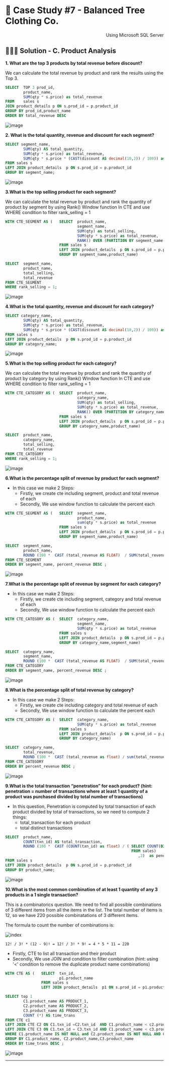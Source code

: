 #  👕 Case Study #7 - Balanced Tree Clothing Co.
<p align="right"> Using Microsoft SQL Server </p>

## 👩🏻‍💻 Solution - C. Product Analysis

**1. What are the top 3 products by total revenue before discount?**

We can calculate the total revenue by product and rank the results using the Top 3.
````sql
SELECT  TOP 3 prod_id, 
        product_name,
        SUM(qty * s.price) as total_revenue
FROM    sales s
JOIN product_details p ON s.prod_id = p.product_id
GROUP BY prod_id,product_name
ORDER BY total_revenue DESC
````
![image](https://user-images.githubusercontent.com/101379141/199997527-f4f9158d-bac5-4ea1-9879-8701fd81812b.png)

**2. What is the total quantity, revenue and discount for each segment?**

````sql
SELECT segment_name, 
        SUM(qty) AS total_quantity, 
        SUM(qty * s.price) as total_revenue,
        SUM(qty * s.price * (CAST(discount AS decimal(10,2)) / 100)) as total_discount
FROM sales s 
LEFT JOIN product_details  p ON s.prod_id = p.product_id
GROUP BY segment_name;
````

![image](https://user-images.githubusercontent.com/101379141/199997824-0aaa5df6-1823-4867-bb46-72bcfeb094f9.png)

**3.What is the top selling product for each segment?**

We can calculate the total revenue by product and rank the quantity of product by segment by using Rank() Window function In CTE and use WHERE condition to filter rank_selling = 1

````sql
WITH CTE_SEGMENT AS (   SELECT  product_name,
                                segment_name,
                                SUM(qty) as total_selling,
                                SUM(qty * s.price) as total_revenue,        
                                RANK() OVER (PARTITION BY segment_name ORDER BY SUM(QTY) DESC) AS rank_selling
                        FROM sales s 
                        LEFT JOIN product_details  p ON s.prod_id = p.product_id
                        GROUP BY segment_name,product_name)

SELECT  segment_name,
        product_name,
        total_selling,
        total_revenue
FROM CTE_SEGMENT
WHERE rank_selling = 1;
````

![image](https://user-images.githubusercontent.com/101379141/199998580-3ef03075-41ce-4e64-bbd9-d3fb93f3877e.png)

**4.What is the total quantity, revenue and discount for each category?**

````sql
SELECT category_name, 
        SUM(qty) AS total_quantity, 
        SUM(qty * s.price) as total_revenue,
        SUM(qty * s.price * (CAST(discount AS decimal(10,2)) / 100)) as total_discount
FROM sales s 
LEFT JOIN product_details  p ON s.prod_id = p.product_id
GROUP BY category_name;
````

![image](https://user-images.githubusercontent.com/101379141/199998844-61b6961c-f161-4942-b40f-275549fd911f.png)

**5.What is the top selling product for each category?**

We can calculate the total revenue by product and rank the quantity of product by category by using Rank() Window function In CTE and use WHERE condition to filter rank_selling = 1

````sql
WITH CTE_CATEGORY AS (  SELECT  product_name,
                                category_name,
                                SUM(qty) as total_selling,
                                SUM(qty * s.price) as total_revenue,
                                RANK() OVER (PARTITION BY category_name ORDER BY SUM(QTY) DESC) AS rank_selling
                        FROM sales s 
                        LEFT JOIN product_details  p ON s.prod_id = p.product_id
                        GROUP BY category_name,product_name)

SELECT  product_name,
        category_name,
        total_selling,
        total_revenue
FROM CTE_CATEGORY
WHERE rank_selling = 1;
````

![image](https://user-images.githubusercontent.com/101379141/199999062-f2eba757-7e5b-4fe5-8c18-0b4070f587ae.png)

**6.What is the percentage split of revenue by product for each segment?**
  - In this case we make 2 Steps:
      - Firstly, we create cte including segment, product and total revenue of each 
      - Secondly, We use window function to calculate the percent each
  
````sql
WITH CTE_SEGMENT AS (   SELECT  segment_name,
                                product_name,
                                sum(qty * s.price) as total_revenue
                        FROM sales s 
                        LEFT JOIN product_details  p ON s.prod_id = p.product_id
                        GROUP BY segment_name,product_name)

SELECT  segment_name,
        product_name,
        ROUND (100 *  CAST (total_revenue AS FLOAT)  / SUM(total_revenue) over (partition by segment_name  ORDER BY segment_name  ),2) as percent_revenue
FROM CTE_SEGMENT
ORDER BY segment_name, percent_revenue DESC ;
````

![image](https://user-images.githubusercontent.com/101379141/200000677-a47c6afb-6e5c-47ac-ab86-735f3a1eb004.png)

**7.What is the percentage split of revenue by segment for each category?**
  - In this case we make 2 Steps:
      - Firstly, we create cte including segment, category and total revenue of each 
      - Secondly, We use window function to calculate the percent each
  
````sql
WITH CTE_CATEGORY AS (  SELECT  category_name, 
                                segment_name,
                                SUM(qty * s.price) as total_revenue
                        FROM sales s 
                        LEFT JOIN product_details  p ON s.prod_id = p.product_id
                        GROUP BY category_name,segment_name)

SELECT  category_name,
        segment_name,
        ROUND (100 *  CAST (total_revenue AS FLOAT)  / SUM(total_revenue) over (partition by category_name  ORDER BY category_name  ),2) as percent_revenue
FROM CTE_CATEGORY
ORDER BY segment_name, percent_revenue DESC ;
````

![image](https://user-images.githubusercontent.com/101379141/200000777-22b17a83-1edd-4773-815f-b5072fbd705f.png)

**8.What is the percentage split of total revenue by category?**
  - In this case we make 2 Steps:
      - Firstly, we create cte including category and total revenue of each 
      - Secondly, We use window function to calculate the percent each
  
````sql
WITH CTE_CATEGORY AS (  SELECT  category_name, 
                                SUM(qty * s.price) as total_revenue
                        FROM sales s 
                        LEFT JOIN product_details  p ON s.prod_id = p.product_id
                        GROUP BY category_name)

SELECT  category_name, 
        total_revenue,
        ROUND (100 *  CAST (total_revenue as float) / sum(total_revenue) over(),2) as percent_revenue       
FROM CTE_CATEGORY
ORDER BY percent_revenue DESC ;
````

![image](https://user-images.githubusercontent.com/101379141/200001088-a21c3461-f55a-4bdc-883b-5259fa49ba58.png)

**9.What is the total transaction “penetration” for each product?**
**(hint: penetration = number of transactions where at least 1 quantity of a product was purchased divided by total number of transactions)**

- In this question, Penetration is computed by total transaction of each product divided by total of transactions, so we need to compute 2 things:
    - total_transaction for each product
    - total distinct transactions

```sql
SELECT  product_name,
        COUNT(txn_id) AS total_transaction,
        ROUND (100 *  CAST (COUNT(txn_id) as float) / ( SELECT COUNT(DISTINCT txn_id) 
                                                        FROM sales)
                                                           ,2)  as penetration       
FROM sales s 
LEFT JOIN product_details  p ON s.prod_id = p.product_id
GROUP BY product_name;
```

![image](https://user-images.githubusercontent.com/101379141/200001991-9096daba-b550-471d-a029-1d3f76d8aaf8.png)

**10.What is the most common combination of at least 1 quantity of any 3 products in a 1 single transaction?**

This is a combinatorics question. We need to find all possible combinations of 3 different items from all the items in the list. The total number of items is 12, so we have 220 possible combinatations of 3 different items. 

The formula to count the number of combinations is:

![index](https://user-images.githubusercontent.com/98699089/154108351-75600543-8c50-4efb-bff3-bddc07b12fe1.png)

`12! / 3! * (12 - 9)! = 12! / 3! * 9! = 4 * 5 * 11 = 220`

- Firstly, CTE to list all transaction and their product
- Secondly, We use JOIN and condition to filter combination (hint: using '<' condition to remove the duplicate product name combinations)
```sql
WITH CTE AS (   SELECT  txn_id, 
                        p1.product_name
                FROM sales s 
                LEFT JOIN product_details  p1 ON s.prod_id = p1.product_id)

SELECT top 1
        C1.product_name AS PRODUCT_1,
        C2.product_name AS PRODUCT_2,
        C3.product_name AS PRODUCT_3,
        COUNT (*) AS time_trans
FROM CTE c1 
LEFT JOIN CTE C2 ON C1.txn_id =C2.txn_id  AND C1.product_name < c2.product_name
LEFT JOIN CTE C3 ON C1.txn_id = C3.txn_id AND C1.product_name < c3.product_name AND C2.product_name < c3.product_name
WHERE C1.product_name IS NOT NULL and C2.product_name IS NOT NULL AND C3.product_name IS NOT NULL
GROUP BY C1.product_name, C2.product_name,C3.product_name
ORDER BY time_trans DESC ;
```
![image](https://user-images.githubusercontent.com/101379141/200003583-4cf8b1f9-16f3-4cf4-9f03-dd469669e294.png)

***
